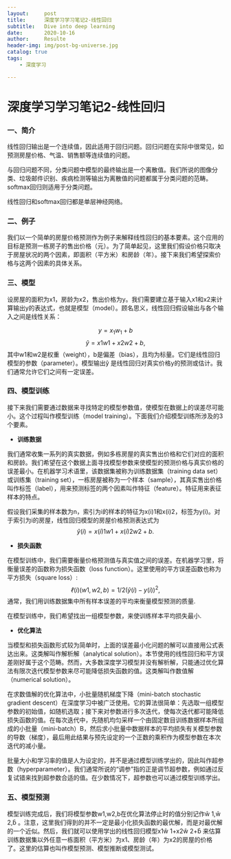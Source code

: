 ```yaml
---
layout:     post                    
title:      深度学习学习笔记2-线性回归              
subtitle:   Dive into deep learning 
date:       2020-10-16              
author:     Resulte                      
header-img: img/post-bg-universe.jpg 
catalog: true                       
tags:                               
    - 深度学习

---
```


# 深度学习学习笔记2-线性回归

### 一、简介

线性回归输出是一个连续值，因此适用于回归问题。回归问题在实际中很常见，如预测房屋价格、气温、销售额等连续值的问题。

与回归问题不同，分类问题中模型的最终输出是一个离散值。我们所说的图像分类、垃圾邮件识别、疾病检测等输出为离散值的问题都属于分类问题的范畴。softmax回归则适用于分类问题。

线性回归和softmax回归都是单层神经网络。

### 二、例子

我们以一个简单的房屋价格预测作为例子来解释线性回归的基本要素。这个应用的目标是预测一栋房子的售出价格（元）。为了简单起见，这里我们假设价格只取决于房屋状况的两个因素，即面积（平方米）和房龄（年）。接下来我们希望探索价格与这两个因素的具体关系。

### 三、模型

设房屋的面积为x1，房龄为x2，售出价格为y。我们需要建立基于输入x1和x2来计算输出y的表达式，也就是模型（model）。顾名思义，线性回归假设输出与各个输入之间是线性关系：

$$y=x_1w_1+b$$
$$
ŷ =x1w1+x2w2+b,
$$
其中w1和w2是权重（weight），b是偏差（bias），且均为标量。它们是线性回归模型的参数（parameter）。模型输出ŷ 是线性回归对真实价格y的预测或估计。我们通常允许它们之间有一定误差。

### 四、模型训练

接下来我们需要通过数据来寻找特定的模型参数值，使模型在数据上的误差尽可能小。这个过程叫作模型训练（model training）。下面我们介绍模型训练所涉及的3个要素。

- **训练数据**

我们通常收集一系列的真实数据，例如多栋房屋的真实售出价格和它们对应的面积和房龄。我们希望在这个数据上面寻找模型参数来使模型的预测价格与真实价格的误差最小。在机器学习术语里，该数据集被称为训练数据集（training data set）或训练集（training set），一栋房屋被称为一个样本（sample），其真实售出价格叫作标签（label），用来预测标签的两个因素叫作特征（feature）。特征用来表征样本的特点。

假设我们采集的样本数为n，索引为i的样本的特征为x(i)1和x(i)2，标签为y(i)。对于索引为i的房屋，线性回归模型的房屋价格预测表达式为
$$
ŷ (i)=x(i)1w1+x(i)2w2+b.
$$

- **损失函数**

在模型训练中，我们需要衡量价格预测值与真实值之间的误差。在机器学习里，将衡量误差的函数称为损失函数（loss function）。这里使用的平方误差函数也称为平方损失（square loss）:
$$
ℓ(i)(w1,w2,b)=1/2(ŷ (i)−y(i))^2,
$$
通常，我们用训练数据集中所有样本误差的平均来衡量模型预测的质量.

在模型训练中，我们希望找出一组模型参数，来使训练样本平均损失最小.

- **优化算法**

当模型和损失函数形式较为简单时，上面的误差最小化问题的解可以直接用公式表达出来。这类解叫作解析解（analytical solution）。本节使用的线性回归和平方误差刚好属于这个范畴。然而，大多数深度学习模型并没有解析解，只能通过优化算法有限次迭代模型参数来尽可能降低损失函数的值。这类解叫作数值解（numerical solution）。

在求数值解的优化算法中，小批量随机梯度下降（mini-batch stochastic gradient descent）在深度学习中被广泛使用。它的算法很简单：先选取一组模型参数的初始值，如随机选取；接下来对参数进行多次迭代，使每次迭代都可能降低损失函数的值。在每次迭代中，先随机均匀采样一个由固定数目训练数据样本所组成的小批量（mini-batch）B，然后求小批量中数据样本的平均损失有关模型参数的导数（梯度），最后用此结果与预先设定的一个正数的乘积作为模型参数在本次迭代的减小量。

批量大小和学习率的值是人为设定的，并不是通过模型训练学出的，因此叫作超参数（hyperparameter）。我们通常所说的“调参”指的正是调节超参数，例如通过反复试错来找到超参数合适的值。在少数情况下，超参数也可以通过模型训练学出。

### 五、模型预测

模型训练完成后，我们将模型参数w1,w2,b在优化算法停止时的值分别记作ŵ 1,ŵ 2,b̂ 。注意，这里我们得到的并不一定是最小化损失函数的最优解，而是对最优解的一个近似。然后，我们就可以使用学出的线性回归模型x1ŵ 1+x2ŵ 2+b̂ 来估算训练数据集以外任意一栋面积（平方米）为x1、房龄（年）为x2的房屋的价格了。这里的估算也叫作模型预测、模型推断或模型测试。
